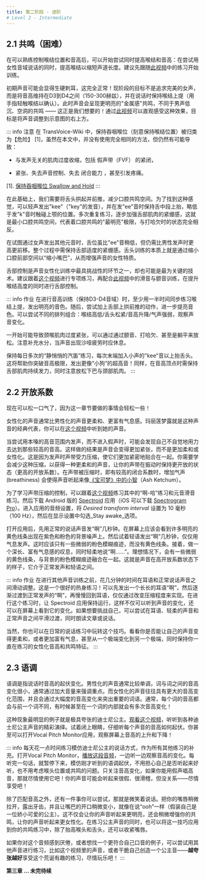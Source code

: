 ```yaml
---
title: 第二阶段 - 进阶
# Level 2 - Intermediate
---
```




<!--
4. Resonance
-->
## 2.1 共鸣（困难）  

<!--
Once you are comfortable with manipulating your larynx and your pitch, and you'd like an additional challenge, you can try doing them at the same time. That means, while you are trying to talk in the female range, you also raise your larynx to reduce your vocal tract length. Start by following along with the exercises in this video.

It will probably sound pretty bad at first, but that's fine! Your goal at this stage is not to sound feminine, but to keep your pitch between D3 and D4 (150-300 Hz) and keep your larynx raised while talking (which you can feel by holding a finger lightly to your throat).

Your voice should sound more buzzy and brassy, which you'd call a bright resonance (or bright timbre), as opposed to the dark, hollow resonance of more masculine voices - and that's a good thing! Watch this video to hear a great demonstration of this effect - you want your voice to be in the upper-right quadrant of the diagram.
-->
在可以熟练控制喉结位置和音高后，可以开始尝试同时提高喉结和音高：在尝试用女性音域说话的同时，提高喉结以缩短声道长度。建议先跟随[此视频](https://youtu.be/iTViDd0QPEI)中的练习开始训练。

初期声音可能会显得生硬刺耳，这完全正常！现阶段的目标不是追求完美的女声，而是将音高维持在D3到D4之间（150-300赫兹），并在说话时保持喉结上提（用手指轻触喉结以确认）。此时声音会呈现更明亮的"金属感"共鸣，不同于男声低沉、空洞的共鸣 —— 这正是我们想要的！通过[此视频](https://youtu.be/21ZfGPp-Ves)可以直观感受这种效果，目标是将声音调整到示意图的右上方。

::: info 注意
在 TransVoice-Wiki 中，保持吞咽喉位（刻意保持喉结位置）被归类为【危险】 [1]，虽然在本文中，并没有使用完全相同的方法，但仍然有可能导致：

- 与发声无关的肌肉过度收缩，包括 假声带（FVF） 的紧闭，

- 紧张、失去声音控制、失去 闭合能力 ，甚至引发疼痛。

[1]. [保持吞咽喉位 Swallow and Hold](https://transvoice-wiki.pages.dev/translate/zh_Hans/other-resources/questionable-exercises)
:::

<!-- 
Then, on top of that, you want to learn to arch your tongue up and push it forward to reduce the amount of space in your mouth where sound can resonate. To get the feeling, whisper "kee" (as in "key") and keep pushing the middle of your tongue up high for the "ee" - just below where it touches the roof of your mouth to make the "k" sound. Say it a few times, while keeping your tongue clenched, pushing it a little higher each time. This is the smallest space you can make inside your mouth, the bright extreme of your oral resonance, opposite a yawn.

That's great for saying an "ee" sound, but when feminizing the other vowels, your tongue will be lower than it is for the "ee" but still higher and more forward than it would be in your masculine voice. And you still want to feel a bit of tension in your tongue, that clench, throughout. Essentially, you want to talk with a small space at the front of your mouth. That makes it sound like you have a smaller mouth than you actually do, which makes you sound more feminine.

Gaining mastery over your tongue is one of the trickiest skills of voice feminization, but it's arguably one of the most important. Get started on it by practicing the exercises in this video. Then watch this video and try some sirens and trills across your range while raising your larynx and tongue.
-->

在此基础上，我们需要将舌头拱起并前推，减少口腔共鸣空间。为了找到这种感觉，可以轻声发出"kee"（"key"的发音），并在发"ee"音时保持舌中段上抬，略低于发"k"音时触碰上颚的位置。多次重复练习，逐步加强舌部肌肉的紧绷感，这就是最小口腔共鸣空间，代表着口腔共鸣的"最明亮"极限，与打哈欠时的状态完全相反。

在试图通过女声发出其他元音时，舌位虽比"ee"音稍低，但仍需比男性发声时更高更前移。整个过程中需保持舌部适度的紧绷感。舌头训练的本质上就是通过缩小口腔前部空间以“缩小嘴巴”，从而增强声音的女性特质。

舌部控制是声音女性化训练中最具挑战性的环节之一，却也可能是最为关键的技术。建议跟着[这个视频](https://youtu.be/yFot-l2iVHw)进行专项练习，再配合[此视频](https://web.archive.org/web/20200321191952id_/https://r3---sn-n4v7knl6.googlevideo.com/videoplayback?expire=1584839985&ei=0Wh2XuSxINKRkwbR-57gDw&ip=207.241.231.174&id=o-AJ2vUafZ5cvQMSRctQhBdx7uRwDMacXX4n6ybMQCzGcq&itag=18&source=youtube&requiressl=yes&mh=TB&mm=31%2C26&mn=sn-n4v7knl6%2Csn-a5mekn7r&ms=au%2Conr&mv=m&mvi=2&pl=20&initcwndbps=4528750&vprv=1&mime=video%2Fmp4&gir=yes&clen=33578688&ratebypass=yes&dur=750.190&lmt=1471833091508857&mt=1584818254&fvip=3&c=WEB&sparams=expire%2Cei%2Cip%2Cid%2Citag%2Csource%2Crequiressl%2Cvprv%2Cmime%2Cgir%2Cclen%2Cratebypass%2Cdur%2Clmt&sig=ADKhkGMwRAIgJX3PLOf8KyyLDYEmw4hTsdPP2iBsp-I-vzAbnBvyMZsCIHBKe5A_0AujHzZR0zgtwGZc_q2DFrA_vD7W2JDiqBFJ&lsparams=mh%2Cmm%2Cmn%2Cms%2Cmv%2Cmvi%2Cpl%2Cinitcwndbps&lsig=ABSNjpQwRAIgDsql_8uDbpP9xDY2HwGgc-QtHDY8Sg_PAK-BpcIKS_oCIDD_1XsV7XJu8ALOoxL-3WQXO_LWyaMxcgOGRi0oD0Y5&video_id=biZN6zcBpVo)中的滑音与颤音训练，在提升喉结高度的同时进行舌部控制。

<!--
Your homework is to take your daily speaking practice, where you try to keep your pitch between D3 and D4, and spend at least half that time talking with your larynx raised as well, for a bright, buzzy sound. Then, as best you can, try to add in the tongue clench too, pushing it up and forward to brighten the sound even more. See how it sounds with your larynx raised or lowered, your tongue arched or relaxed, and your pitch high or low, as well as in a whisper.

This is likely to cause a lot of tension in the muscles of your neck and throat at first, so do trills and yawn every so often to help them relax again. You can even try lying on your back while practicing, to force your body to relax. And of course, sip water throughout your practice session and take a break when your voice gets too tired or hoarse.

Also, keep practicing your whisper sirens multiple times a day, but add a whispered "kee" at the end of each one to bring your tongue up. This will allow you to go even higher with the siren and make a really tiny dog sound! Again, hold those muscles in place at the top and really clench your tongue. At the same time, try to relax as much tension as you can in your jaw and neck while still holding the same shape.
-->

::: info 作业
在进行音高训练（保持D3-D4音域）时，至少用一半时间同步练习喉结上提，发出明亮的音色。随后，尝试加上舌部上拱前推的动作，进一步提亮音色。可以尝试不同的排列组合：喉结高低/舌头松紧/音高升降/气声强弱，观察声音变化。

一开始可能导致颈喉肌肉过度紧张，可以通过通过颤音、打哈欠、甚至是躺平来放松。注意补充水分，当声音出现沙哑疲劳时应休息。

保持每日多次的“静悄悄的汽笛”练习，每次末端加入小声的"kee"音以上抬舌头。这将帮助你突破音高极限，发出更像“小狗”的超高音！同样，在音高顶点时需保持舌部肌肉持续发力，同时注意放松下巴与颈部肌肉。
:::

## 2.2 开放系数

<!--
Go ahead and breathe a sigh of relief, because it's time for something a little easier!

Feminine voices generally sound softer and more breathy than masculine voices. Marilyn Monroe is an iconic example of this, as you can hear in this video.

When you try to speak in the upper range of your modal register without going into a falsetto, the natural tendency is to strain to reach those higher notes, which makes your voice sound harder, not softer, and not particularly feminine. This is because you put a lot of compression on your vocal folds (vocal cords), squeezing them together more tightly. You want to learn to use less compression for a softer sound, where your vocal folds stay open more (open quotient) while vibrating. With high compression (closed quotient), adding breathiness will just result in a strained sound like Ash Ketchum from Pokemon, as in this video.

-->
现在可以松一口气了，因为这一章节要做的事情会轻松一些！

女性化的声音通常比男性化的声音更柔和、更富有气息感。玛丽莲梦露就是这种声音的经典代表，你可以在[这个视频](https://youtu.be/ikUjhv4iT58)中听到她的声音。

当尝试用本嗓的高音范围内发声，而不进入假声时，可能会发现自己不自觉地用力去达到那些较高的音高。这样做的结果是声音会变得更加紧张，而不是更加柔和或女性化。这是因为发声时声带受力压缩，使它们更加紧密地贴合在一起。你需要学会减少这种压缩，以获得一种更柔和的声音，让你的声带在振动时保持更开放的状态（更高的开放系数）。在声带被压缩时，即有较高的闭合系数时，增加气声 (breathiness) 会使得声音听起来像[《宝可梦》中的小智](https://youtu.be/s-0DuYcWeBE)（Ash Ketchum）。

<!--
To learn to control the compression in your voice, start by watching this video and trying the "ah-ha" exercise and the vowel slides. Then download the Android app Spectroid (or Spectrogram Pro on iOS), and in the audio settings, change the Desired transform interval to 10 ms (100 Hz) and check the box to Stay awake in the display settings.

With the app running, start by saying "ahh" for a few seconds in your normal speaking voice. In the scrolling display, you should see a bunch of bright yellow lines showing up against the purple and pink background noise. Then whisper "ahh" for a few seconds, just with your breath. You should see some faint pink smudges, but no yellow lines. Now, heave a big, breathy sigh while saying "ahh..." in a soft, relaxed voice. Ideally, you will see faint yellow lines melding into a background of pink smudges. This is what it looks like when your voice has a high open quotient. It's somewhere in between a normal voice and a whisper.
-->

为了学习声带压缩的控制，可以跟着[这个视频](https://youtu.be/J9K74QEzntA?t=240)练习其中的“啊-哈”练习和元音滑音练习。然后下载 Android 版的 [Spectroid](https://play.google.com/store/apps/details?id=org.intoorbit.spectrum&hl=en_US) 应用（iOS 可以下载 [Spectrogram Pro](https://apps.apple.com/us/app/spectrogram-pro-with-super-smooth-60hz-update/id415301721)）。进入应用的音频设置，将 _Desired transform interval_ 设置为 10 毫秒（100 Hz），然后在显示设置中勾选_Stay awake_选项。

打开应用后，先用正常的说话声音发“啊”几秒钟。在屏幕上应该会看到许多明亮的黄色线条出现在紫色和粉色的背景噪声上。然后试着轻语发出“啊”几秒钟，仅仅用气息发声。这时应该只有一些微弱的粉色模糊痕迹，而没有黄色线条。接着，做一个深长、富有气息感的叹息，同时轻柔地说“啊……”。理想情况下，会有一些微弱的黄色线条，与背景的粉色模糊痕迹融合在一起。这就是声音在高开放系数状态下的样子，它介于正常发声和轻语之间。

<!--
Your homework is to spend a few minutes before your other voice exercises, to slide between a whisper and your normal speaking voice. It's a good warmup! You can start with one long, whispered "ahh" that you gradually turn into a spoken "ahh" and then back to a whisper, just by changing the compression. Do this with the Spectroid app running, so you can see the change as well as hear it. For a bit more of a challenge, try smoothly changing from a whisper, to a soft voice, to a normal voice while speaking or reading out loud.

Of course, you can also play with this during your daily speaking practice. See if you can make your voice a little softer, or really breathy, or changing from one extreme to another while still maintaining the feminine aspects of pitch and resonance that you've been working on.
-->
::: info 作业
在进行其他声音训练之前，花几分钟的时间在耳语和正常说话声音之间滑动调整。这是一个很好的热身练习！可以先发出一个长长的耳语“啊”，然后逐渐过渡到正常发声的“啊”，再慢慢回到耳语，仅仅通过改变压缩程度来实现。在进行这个练习时，让 Spectroid 应用保持运行，这样不仅可以听到声音的变化，还可以在屏幕上看到它的变化。如果想要挑战自己，可以尝试在耳语、轻柔的声音和正常声音之间平滑过渡，同时朗读文章或说话。

当然，你也可以在日常的说话练习中玩转这个技巧。看看你是否能让自己的声音变得更柔和，或者更加富有气息，甚至从一个极端变化到另一个极端，同时保持你一直在练习的女性化音高和共鸣特征。
:::
<!--
6. Intonation
-->

## 2.3 语调  

<!--

All right. It's time to start imitating some voices!

Intonation is the rise and fall of pitch as you speak. Masculine voices tend to be very monotone, where the pitch changes very slightly and infrequently from word to word, and important words are spoken louder for emphasis. Feminine voices tend to vary a lot in pitch, across a wider range, and big pitch changes are used to draw attention to the important words. Oftentimes, every word is spoken at a different pitch than the one before, and sometimes the pitch will change multiple times within a single word!

The clearest example of this can be found in that great figurehead of exaggerated femininity, the Disney princess. Watch this video for a virtuosic vocal tour through a diversity of Disney princess voices, and try closing your eyes and listening to the rise and fall of pitch in each one. You can even pull out your Vocal Pitch Monitor app and watch the pitch rise and fall on the screen!
-->

语调是指说话时音高的起伏变化。男性化的声音通常比较单调，词与词之间的音高变化很小，通常通过加大音量来强调重点。而女性化的声音往往具有更大的音高变化范围，并且会通过大幅度的音高变化来突出重要的词语。通常，每个词的音高都会与前一个词不同，有时候甚至在一个词的内部就会有多次音高变化！

这种现象最明显的例子就是极具夸张的迪士尼公主。[观看这个视频](https://youtu.be/O5zntdPGd00?t=223)，听听到各种迪士尼公主声音的精彩演绎。试着闭上眼睛，仔细听每个声音的音高如何起伏。你甚至可以打开Vocal Pitch Monitor应用，观察屏幕上音高的上升和下降！

<!--
Your homework is to spend some time every day trying to talk like a Disney princess, in addition to all your other exercises. Listen to this clip with Vocal Pitch Monitor open, watching the pitch rise and fall, and pause every sentence to try parroting back what you just heard, with the same rise and fall in your pitch. Don't worry about sounding good, and don't worry about your larynx or resonance either. Just focus on the pitch, and go ahead and use your falsetto to go high if you can. It will sound fake and silly, and that's okay - enjoy it!

The only thing that you should try to do, other than match the pitch, is to smile while you speak, stretching your lips across your teeth, and make your mouth opening a little smaller, like you're saying "ooh" (just pretend you're a dainty princess). This will also brighten your resonance a tiny bit, and make your voice sound that much more feminine. Use this for your princess voice practice, but also for your resonance practice as well, tightening your lips in addition to raising your larynx and tongue.

If you get bored of using that clip or just want to find something in your own accent, feel free to practice with other example voices, like in this video. Or make up your own princess voice if you can - the sillier the better. Delight in the ridiculousness of it all, and just have fun with it!
-->
::: info
每天花一点时间练习模仿迪士尼公主的说话方式，作为所有其他练习的补充。打开Vocal Pitch Monitor，[播放这段音频](https://soundcloud.com/princessvoiceover/about-princess-voice-over)，一边听一边观察音高的变化。每听完一句话，就暂停下来，模仿刚才听到的语调起伏，不用担心自己是否听起来好听，也不用考虑喉头位置或共鸣的问题。只关注音高变化，如果你能用假声唱高音，那就尽情使用它吧！你的声音可能会听起来很假、很滑稽，但没关系——尽情享受吧！

除了匹配音高之外，还有一件事你可以尝试，那就是微笑着说话。把你的嘴唇稍微拉开，露出牙齿，并且让嘴巴的开口稍微变小，就像在说“ooh”一样（假装自己是一位娇小可爱的公主）。这不仅会让你的声音听起来更明亮，还会稍微增强你的共鸣，让你的声音听起来更女性化。在练习公主声音的同时，也可以将这一技巧应用到你的共鸣练习中，除了抬高喉头和舌头，还可以收紧嘴唇。

如果你对这个音频感到厌倦，或者想找一个更符合自己口音的例子，可以尝试用其他声音进行练习，比如这个视频里的声音，或者干脆自己创造一个公主音——**越夸张越好**享受这个荒诞有趣的练习，尽情玩乐吧！
:::

**第三章 ... 未完待续**
